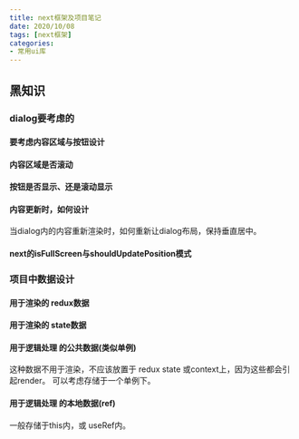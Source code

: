 ```yaml
---
title: next框架及项目笔记
date: 2020/10/08
tags: [next框架]
categories:
- 常用ui库
---
```


## 黑知识
### dialog要考虑的
#### 要考虑内容区域与按钮设计
#### 内容区域是否滚动
#### 按钮是否显示、还是滚动显示
#### 内容更新时，如何设计
当dialog内的内容重新渲染时，如何重新让dialog布局，保持垂直居中。
#### next的isFullScreen与shouldUpdatePosition模式

### 项目中数据设计
#### 用于渲染的 redux数据
#### 用于渲染的 state数据
#### 用于逻辑处理 的公共数据(类似单例)
这种数据不用于渲染，不应该放置于 redux state 或context上，因为这些都会引起render。
可以考虑存储于一个单例下。
#### 用于逻辑处理 的本地数据(ref)
一般存储于this内，或 useRef内。






